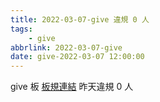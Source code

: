 ```yaml
---
title: 2022-03-07-give 違規 0 人
tags:
    - give
abbrlink: 2022-03-07-give
date: give-2022-03-07 12:00:00
---
```

give 板 [板規連結](https://www.ptt.cc/bbs/give/M.1612495900.A.C32.html)
昨天違規 0 人
